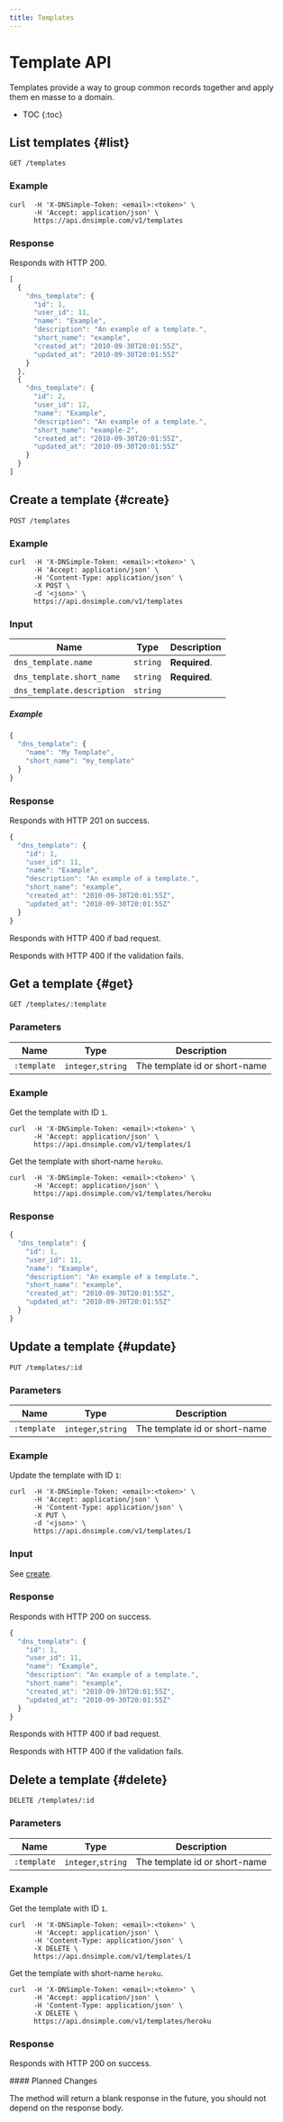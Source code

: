 ```yaml
---
title: Templates
---
```


# Template API

Templates provide a way to group common records together and apply them en masse to a domain.

* TOC
{:toc}


## List templates {#list}

    GET /templates

### Example

    curl  -H 'X-DNSimple-Token: <email>:<token>' \
          -H 'Accept: application/json' \
          https://api.dnsimple.com/v1/templates

### Response

Responds with HTTP 200.

~~~js
[
  {
    "dns_template": {
      "id": 1,
      "user_id": 11,
      "name": "Example",
      "description": "An example of a template.",
      "short_name": "example",
      "created_at": "2010-09-30T20:01:55Z",
      "updated_at": "2010-09-30T20:01:55Z"
    }
  },
  {
    "dns_template": {
      "id": 2,
      "user_id": 12,
      "name": "Example",
      "description": "An example of a template.",
      "short_name": "example-2",
      "created_at": "2010-09-30T20:01:55Z",
      "updated_at": "2010-09-30T20:01:55Z"
    }
  }
]
~~~


## Create a template {#create}

    POST /templates

### Example

    curl  -H 'X-DNSimple-Token: <email>:<token>' \
          -H 'Accept: application/json' \
          -H 'Content-Type: application/json' \
          -X POST \
          -d '<json>' \
          https://api.dnsimple.com/v1/templates

### Input

| Name | Type | Description |
|------|------|-------------|
`dns_template.name` | `string` | **Required**.
`dns_template.short_name` | `string` | **Required**.
`dns_template.description` | `string` |

##### Example

~~~js
{
  "dns_template": {
    "name": "My Template",
    "short_name": "my_template"
  }
}
~~~

### Response

Responds with HTTP 201 on success.

~~~js
{
  "dns_template": {
    "id": 1,
    "user_id": 11,
    "name": "Example",
    "description": "An example of a template.",
    "short_name": "example",
    "created_at": "2010-09-30T20:01:55Z",
    "updated_at": "2010-09-30T20:01:55Z"
  }
}
~~~

Responds with HTTP 400 if bad request.

Responds with HTTP 400 if the validation fails.


## Get a template {#get}

    GET /templates/:template

### Parameters

Name | Type | Description
-----|------|------------
`:template` | `integer`,`string` | The template id or short-name

### Example

Get the template with ID `1`.

    curl  -H 'X-DNSimple-Token: <email>:<token>' \
          -H 'Accept: application/json' \
          https://api.dnsimple.com/v1/templates/1

Get the template with short-name `heroku`.

    curl  -H 'X-DNSimple-Token: <email>:<token>' \
          -H 'Accept: application/json' \
          https://api.dnsimple.com/v1/templates/heroku

### Response

~~~js
{
  "dns_template": {
    "id": 1,
    "user_id": 11,
    "name": "Example",
    "description": "An example of a template.",
    "short_name": "example",
    "created_at": "2010-09-30T20:01:55Z",
    "updated_at": "2010-09-30T20:01:55Z"
  }
}
~~~


## Update a template {#update}

    PUT /templates/:id

### Parameters

Name | Type | Description
-----|------|------------
`:template` | `integer`,`string` | The template id or short-name

### Example

Update the template with ID `1`:

    curl  -H 'X-DNSimple-Token: <email>:<token>' \
          -H 'Accept: application/json' \
          -H 'Content-Type: application/json' \
          -X PUT \
          -d '<json>' \
          https://api.dnsimple.com/v1/templates/1

### Input

See [create](#create).

### Response

Responds with HTTP 200 on success.

~~~js
{
  "dns_template": {
    "id": 1,
    "user_id": 11,
    "name": "Example",
    "description": "An example of a template.",
    "short_name": "example",
    "created_at": "2010-09-30T20:01:55Z",
    "updated_at": "2010-09-30T20:01:55Z"
  }
}
~~~

Responds with HTTP 400 if bad request.

Responds with HTTP 400 if the validation fails.


## Delete a template {#delete}

    DELETE /templates/:id

### Parameters

Name | Type | Description
-----|------|------------
`:template` | `integer`,`string` | The template id or short-name

### Example

Get the template with ID `1`.

    curl  -H 'X-DNSimple-Token: <email>:<token>' \
          -H 'Accept: application/json' \
          -H 'Content-Type: application/json' \
          -X DELETE \
          https://api.dnsimple.com/v1/templates/1

Get the template with short-name `heroku`.

    curl  -H 'X-DNSimple-Token: <email>:<token>' \
          -H 'Accept: application/json' \
          -H 'Content-Type: application/json' \
          -X DELETE \
          https://api.dnsimple.com/v1/templates/heroku

### Response

Responds with HTTP 200 on success.

<warning>
  #### Planned Changes

  The method will return a blank response in the future, you should not depend on the response body.
</warning>
